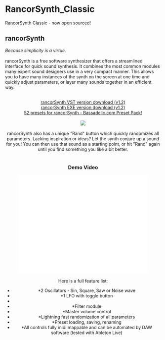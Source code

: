 RancorSynth_Classic
===================

RancorSynth Classic - now open sourced!

<h2>rancorSynth</h2>
			<i>Because simplicity is a virtue.</i>
			<br /><br />
			rancorSynth is a free software synthesizer that offers a streamlined interface for quick sound synthesis.  
			It combines the most common modules many expert sound designers use in a very compact manner.  This allows you to have many instances of the synth on the screen at one time and quickly adjust parameters, 
			or layer many sounds together in an efficient way.
			<p /><div align="center">
			<br />
			<a href="https://dl.dropboxusercontent.com/u/23284443/rancorSynth%201.2.dll">rancorSynth VST version download (v1.2)</a>
			<br />
			<a href="https://dl.dropboxusercontent.com/u/23284443/rancorSynth%201.2.exe">rancorSynth EXE version download (v1.2)</a>
			<br />
			<a href="http://rancorsoft.com/rancorSynth%20bassadelic%20dot%20com%20Preset%20Pack.zip">52 presets for rancorSynth - Bassadelic.com Preset Pack!</a>
			<br /><br />
			<img src="images/rancorsynth.png">
			<br /><br />
			rancorSynth also has a unique "Rand" button which quickly randomizes all parameters.  Lacking inspiration or ideas?  Let the synth conjure up a sound for you!  
			You can then use that sound as a starting point, or hit "Rand" again until you find something you like a bit better.
			<br /><br />
			<h3>Demo Video</h3>
			<iframe width="420" height="315" src="//www.youtube.com/embed/w3BLyb0ZyAs" frameborder="0" allowfullscreen></iframe>
			<br /><br />
			Here is a full feature list:
			<ul>
				<li>*2 Oscillators - Sin, Square, Saw or Noise wave</li>
				<li>*1 LFO with toggle button<li>
				<li>*Filter module</li>
				<li>*Master volume control</li>
				<li>*Lightning fast randomization of all parameters</li>
				<li>*Preset loading, saving, renaming</li>
				<li>*All controls fully midi mappable and can be automated by DAW software (tested with Ableton Live)</li>
			</ul>
